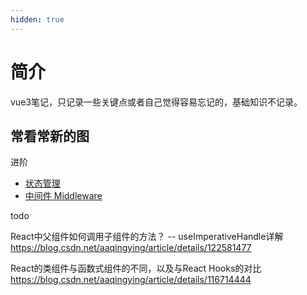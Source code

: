 ```yaml
---
hidden: true
---
```

# 简介

vue3笔记，只记录一些关键点或者自己觉得容易忘记的，基础知识不记录。

## 常看常新的图

进阶

* [状态管理](./状态管理.md)
* [中间件 Middleware ](./Middleware.md)


todo

React中父组件如何调用子组件的方法？ -- useImperativeHandle详解
https://blog.csdn.net/aaqingying/article/details/122581477

React的类组件与函数式组件的不同，以及与React Hooks的对比
https://blog.csdn.net/aaqingying/article/details/116714444

















